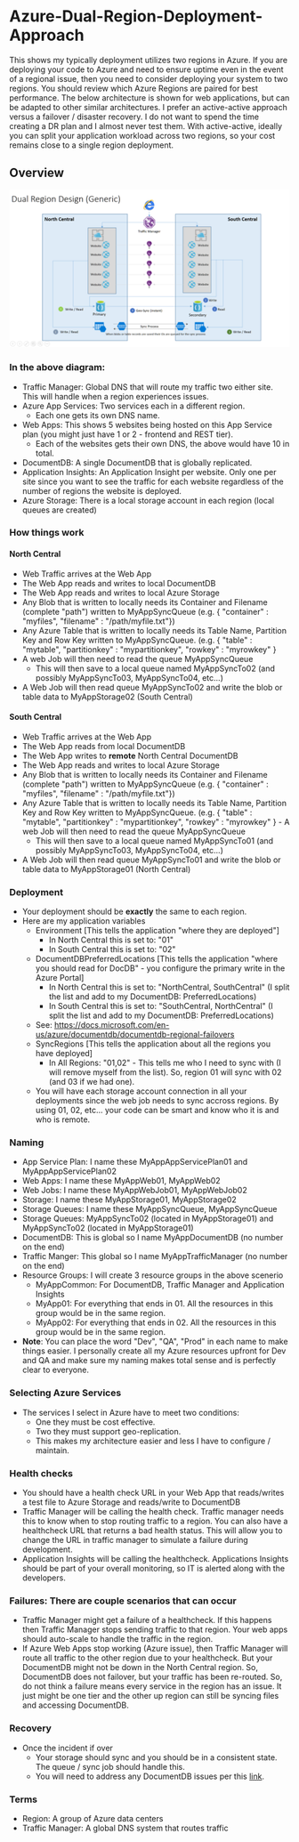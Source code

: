 # Azure-Dual-Region-Deployment-Approach
This shows my typically deployment utilizes two regions in Azure.  If you are deploying your code to Azure and need to ensure uptime even in the event of a regional issue, then you need to consider deploying your system to two regions. You should review which Azure Regions are paired for best performance.  The below architecture is shown for web applications, but can be adapted to other similar architectures.  I prefer an active-active approach versus a failover / disaster recovery.  I do not want to spend the time creating a DR plan and I almost never test them.  With active-active, ideally you can split your application workload across two regions, so your cost remains close to a single region deployment.  

## Overview
![alt tag](https://raw.githubusercontent.com/AdamPaternostro/Azure-Dual-Region-Deployment-Approach/master/Azure-Dual-Region-Diagram.png)

### In the above diagram:
- Traffic Manager: Global DNS that will route my traffic two either site.  This will handle when a region experiences issues.
- Azure App Services: Two services each in a different region.  
  - Each one gets its own DNS name.  
- Web Apps: This shows 5 websites being hosted on this App Service plan (you might just have 1 or 2 - frontend and REST tier).  
  - Each of the websites gets their own DNS, the above would have 10 in total.
- DocumentDB: A single DocumentDB that is globally replicated.
- Application Insights: An Application Insight per website. Only one per site since you want to see the traffic for each website regardless of the number of regions the website is deployed.
- Azure Storage: There is a local storage account in each region (local queues are created)

### How things work
#### North Central
  - Web Traffic arrives at the Web App 
  - The Web App reads and writes to local DocumentDB
  - The Web App reads and writes to local Azure Storage
  - Any Blob that is written to locally needs its Container and Filename (complete "path") written to MyAppSyncQueue (e.g. { "container" : "myfiles", "filename" : "/path/myfile.txt"})
  - Any Azure Table that is written to locally needs its Table Name, Partition Key and Row Key written to MyAppSyncQueue. (e.g. { "table" : "mytable", "partitionkey" : "mypartitionkey", "rowkey" : "myrowkey" } 
  - A web Job will then need to read the queue MyAppSyncQueue
    - This will then save to a local queue named MyAppSyncTo02 (and possibly MyAppSyncTo03, MyAppSyncTo04, etc...)
  - A Web Job will then read queue MyAppSyncTo02 and write the blob or table data to MyAppStorage02 (South Central)  
  
#### South Central
  - Web Traffic arrives at the Web App
  - The Web App reads from local DocumentDB
  - The Web App writes to **remote** North Central DocumentDB
  - The Web App reads and writes to local Azure Storage
  - Any Blob that is written to locally needs its Container and Filename (complete "path") written to MyAppSyncQueue (e.g. { "container" : "myfiles", "filename" : "/path/myfile.txt"})
  - Any Azure Table that is written to locally needs its Table Name, Partition Key and Row Key written to MyAppSyncQueue. (e.g. { "table" : "mytable", "partitionkey" : "mypartitionkey", "rowkey" : "myrowkey" }   - A web Job will then need to read the queue MyAppSyncQueue
    - This will then save to a local queue named MyAppSyncTo01 (and possibly MyAppSyncTo03, MyAppSyncTo04, etc...)
  - A Web Job will then read queue MyAppSyncTo01 and write the blob or table data to MyAppStorage01 (North Central)

### Deployment
  - Your deployment should be **exactly** the same to each region.  
  - Here are my application variables
    - Environment [This tells the application "where they are deployed"]
      - In North Central this is set to: "01"
      - In South Central this is set to: "02"
     - DocumentDBPreferredLocations [This tells the application "where you should read for DocDB" - you configure the primary write in the Azure Portal]
        - In North Central this is set to: "NorthCentral, SouthCentral" (I split the list and add to my DocumentDB: PreferredLocations)
        - In South Central this is set to: "SouthCentral, NorthCentral" (I split the list and add to my DocumentDB: PreferredLocations)
      - See: https://docs.microsoft.com/en-us/azure/documentdb/documentdb-regional-failovers
     - SyncRegions [This tells the application about all the regions you have deployed]
        - In All Regions: "01,02" - This tells me who I need to sync with (I will remove myself from the list).  So, region 01 will sync with 02 (and 03 if we had one).
     - You will have each storage account connection in all your deployments since the web job needs to sync accross regions.  By using 01, 02, etc... your code can be smart and know who it is and who is remote.
      
        
### Naming
- App Service Plan: I name these MyAppAppServicePlan01 and MyAppAppServicePlan02
- Web Apps: I name these MyAppWeb01, MyAppWeb02
- Web Jobs: I name these MyAppWebJob01, MyAppWebJob02
- Storage: I name these MyAppStorage01, MyAppStorage02
- Storage Queues: I name these MyAppSyncQueue, MyAppSyncQueue
- Storage Queues: MyAppSyncTo02 (located in MyAppStorage01) and MyAppSyncTo02 (located in MyAppStorage01)
- DocumentDB: This is global so I name MyAppDocumentDB (no number on the end)
- Traffic Manger: This global so I name MyAppTrafficManager (no number on the end)
- Resource Groups: I will create 3 resource groups in the above scenerio
  - MyAppCommon: For DocumentDB, Traffic Manager and Application Insights
  - MyApp01: For everything that ends in 01.  All the resources in this group would be in the same region.
  - MyApp02: For everything that ends in 02.  All the resources in this group would be in the same region.
- **Note**: You can place the word "Dev", "QA", "Prod" in each name to make things easier.  I personally create all my Azure resources upfront for Dev and QA and make sure my naming makes total sense and is perfectly clear to everyone.

### Selecting Azure Services
- The services I select in Azure have to meet two conditions:
  - One they must be cost effective.
  - Two they must support geo-replication.  
  - This makes my architecture easier and less I have to configure / maintain.

### Health checks
- You should have a health check URL in your Web App that reads/writes a test file to Azure Storage and reads/write to DocumentDB
- Traffic Manager will be calling the health check.  Traffic manager needs this to know when to stop routing traffic to a region.  You can also have a healthcheck URL that returns a bad health status.  This will allow you to change the URL in traffic manager to simulate a failure during development.  
- Application Insights will be calling the healthcheck.  Applications Insights should be part of your overall monitoring, so IT is alerted along with the developers.

### Failures: There are couple scenarios that can occur
- Traffic Manager might get a failure of a healthcheck.  If this happens then Traffic Manager stops sending traffic to that region.  Your web apps should auto-scale to handle the traffic in the region.
- If Azure Web Apps stop working (Azure issue), then Traffic Manager will route all traffic to the other region due to your healthcheck.  But your DocumentDB might not be down in the North Central region.  So, DocumentDB does not failover, but your traffic has been re-routed.  So, do not think a failure means every service in the region has an issue.  It just might be one tier and the other up region can still be syncing files and accessing DocumentDB.

### Recovery
- Once the incident if over
  - Your storage should sync and you should be in a consistent state.  The queue / sync job should handle this.
  - You will need to address any DocumentDB issues per this [link](https://docs.microsoft.com/en-us/azure/documentdb/documentdb-regional-failovers).

### Terms
- Region: A group of Azure data centers 
- Traffic Manager: A global DNS system that routes traffic

